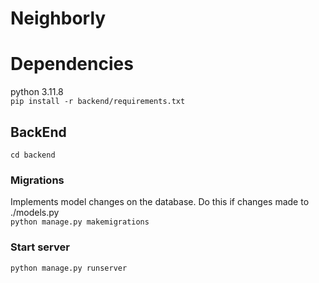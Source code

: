 # Neighborly

# Dependencies
python 3.11.8   
```pip install -r backend/requirements.txt```  


## BackEnd
```cd backend```
### Migrations
Implements model changes on the database. Do this if changes made to ./models.py  
```python manage.py makemigrations```
### Start server
```python manage.py runserver```  

